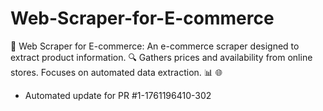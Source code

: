 # Web-Scraper-for-E-commerce
🛒 Web Scraper for E-commerce: An e-commerce scraper designed to extract product information. 🔍 Gathers prices and availability from online stores. Focuses on automated data extraction. 📊 🌐


- Automated update for PR #1-1761196410-302